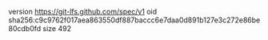 version https://git-lfs.github.com/spec/v1
oid sha256:c9c9762f017aea863550df887baccc6e7daa0d891b127e3c272e86be80cdb0fd
size 492
